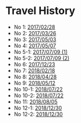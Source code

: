 # Travel History

- No 1: [2017/02/28](No1.md)
- No 2: [2017/03/26](No2.md)
- No 3: [2017/05/03](No3.md)
- No 4: [2017/05/07](No4.md)
- No 5-1: [2017/07/09 (1)](No5-1.md)
- No 5-2: [2017/07/09 (2)](No5-2.md)
- No 6: [2017/12/23](No6.md)
- No 7: [2018/02/18](No7.md)
- No 8: [2018/04/28](No8.md)
- No 9: [2018/05/12](No9.md)
- No 10-1: [2018/07/22](No10-1.md)
- No 10-2: [2018/07/22](No10-2.md)
- No 11: [2018/08/05](No11.md)
- No 12-1: [2018/12/30](No12-1.md)
- No 12-2: [2018/12/30](No12-2.md)

